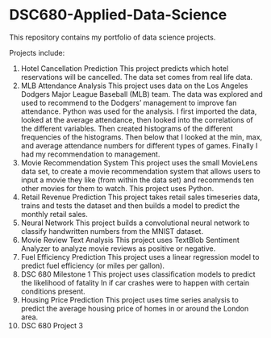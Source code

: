 # DSC680-Applied-Data-Science
This repository contains my portfolio of data science projects.

Projects include: 
1.	Hotel Cancellation Prediction 
      This project predicts which hotel reservations will be cancelled. The data set comes from real life data.
2.	MLB Attendance Analysis 
      This project uses data on the Los Angeles Dodgers Major League Baseball (MLB) team. The data was explored and used to recommend to the Dodgers’ management to improve fan attendance. Python was used for the analysis. I first imported the data, looked at the average attendance, then looked into the correlations of the different variables. Then created histograms of the different frequencies of the histograms. Then below that I looked at the min, max, and average attendance numbers for different types of games. Finally I had my recommendation to management.
3.	Movie Recommendation System
      This project uses the small MovieLens data set, to create a movie recommendation system that allows users to input a movie they like (from within the data set) and recommends ten other movies for them to watch. This project uses Python.
4.	Retail Revenue Prediction
      This project takes retail sales timeseries data, trains and tests the dataset and then builds a model to predict the monthly retail sales.
5.	Neural Network
      This project builds a convolutional neural network to classify handwritten numbers from the MNIST dataset.
6.	Movie Review Text Analysis
      This project uses TextBlob Sentiment Analyzer to analyze movie reviews as positive or negative. 
7.	Fuel Efficiency Prediction
      This project uses a linear regression model to predict fuel efficiency (or miles per gallon).
8.	DSC 680 Milestone 1
      This project uses classification models to predict the likelihood of fatality In if car crashes were to happen with certain conditions present. 
9.	Housing Price Prediction
      This project uses time series analysis to predict the average housing price of homes in or around the London area.
10. DSC 680 Project 3
